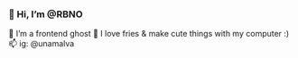 ### 👋 Hi, I’m @RBNO
👀 I’m a frontend ghost
💞️ I love fries & make cute things with my computer :)
📫 ig: @unamalva

